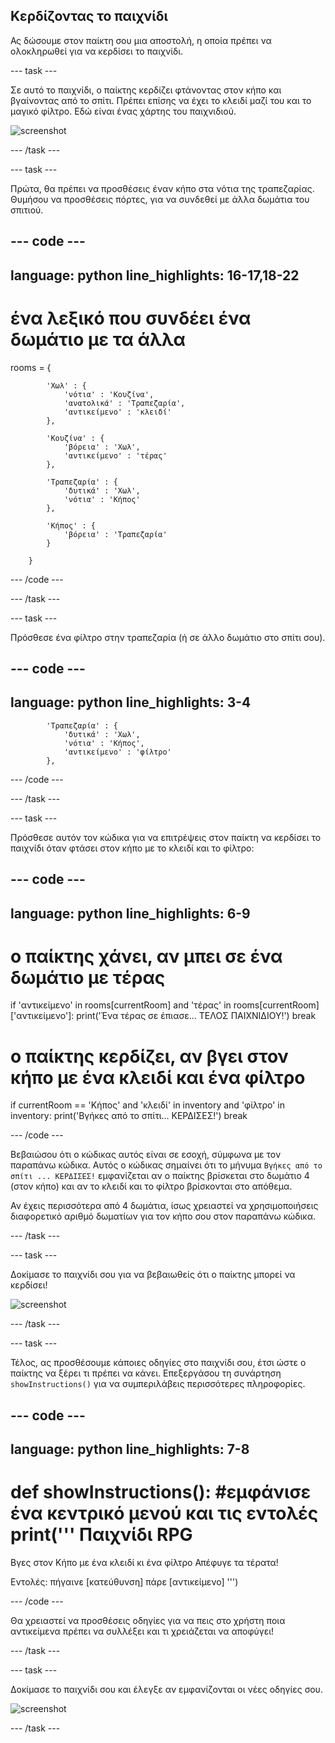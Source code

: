 ## Κερδίζοντας το παιχνίδι

Ας δώσουμε στον παίκτη σου μια αποστολή, η οποία πρέπει να ολοκληρωθεί για να κερδίσει το παιχνίδι.

--- task ---

Σε αυτό το παιχνίδι, ο παίκτης κερδίζει φτάνοντας στον κήπο και βγαίνοντας από το σπίτι. Πρέπει επίσης να έχει το κλειδί μαζί του και το μαγικό φίλτρο. Εδώ είναι ένας χάρτης του παιχνιδιού.

![screenshot](images/rpg-final-map.png)

--- /task ---

--- task ---

Πρώτα, θα πρέπει να προσθέσεις έναν κήπο στα νότια της τραπεζαρίας. Θυμήσου να προσθέσεις πόρτες, για να συνδεθεί με άλλα δωμάτια του σπιτιού.

--- code ---
---
language: python
line_highlights: 16-17,18-22
---
# ένα λεξικό που συνδέει ένα δωμάτιο με τα άλλα
rooms = {

            'Χωλ' : {
                'νότια' : 'Κουζίνα',
                'ανατολικά' : 'Τραπεζαρία',
                'αντικείμενο' : 'κλειδί'
            },
    
            'Κουζίνα' : {
                'βόρεια' : 'Χωλ',
                'αντικείμενο' : 'τέρας'
            },
    
            'Τραπεζαρία' : {
                'δυτικά' : 'Χωλ',
                'νότια' : 'Κήπος'
            },
    
            'Κήπος' : {
                'βόρεια' : 'Τραπεζαρία'
            }
    
        }
    
--- /code ---

--- /task ---

--- task ---

Πρόσθεσε ένα φίλτρο στην τραπεζαρία (ή σε άλλο δωμάτιο στο σπίτι σου).

--- code ---
---
language: python
line_highlights: 3-4
---
            'Τραπεζαρία' : {
                'δυτικά' : 'Χωλ',
                'νότια' : 'Κήπος',
                'αντικείμενο' : 'φίλτρο'
            },
--- /code ---

--- /task ---

--- task ---

Πρόσθεσε αυτόν τον κώδικα για να επιτρέψεις στον παίκτη να κερδίσει το παιχνίδι όταν φτάσει στον κήπο με το κλειδί και το φίλτρο:

--- code ---
---
language: python
line_highlights: 6-9
---
# ο παίκτης χάνει, αν μπει σε ένα δωμάτιο με τέρας
if 'αντικείμενο' in rooms[currentRoom] and 'τέρας' in rooms[currentRoom]['αντικείμενο']: 
    print('Ένα τέρας σε έπιασε... ΤΕΛΟΣ ΠΑΙΧΝΙΔΙΟΥ!') 
    break

# ο παίκτης κερδίζει, αν βγει στον κήπο με ένα κλειδί και ένα φίλτρο
if currentRoom == 'Κήπος' and 'κλειδί' in inventory and 'φίλτρο' in inventory: 
    print('Βγήκες από το σπίτι... ΚΕΡΔΙΣΕΣ!') 
    break

--- /code ---

Βεβαιώσου ότι ο κώδικας αυτός είναι σε εσοχή, σύμφωνα με τον παραπάνω κώδικα. Αυτός ο κώδικας σημαίνει ότι το μήνυμα `Βγήκες από το σπίτι ... ΚΕΡΔΙΣΕΣ!` εμφανίζεται αν ο παίκτης βρίσκεται στο δωμάτιο 4 (στον κήπο) και αν το κλειδί και το φίλτρο βρίσκονται στο απόθεμα.

Αν έχεις περισσότερα από 4 δωμάτια, ίσως χρειαστεί να χρησιμοποιήσεις διαφορετικό αριθμό δωματίων για τον κήπο σου στον παραπάνω κώδικα.

--- /task ---

--- task ---

Δοκίμασε το παιχνίδι σου για να βεβαιωθείς ότι ο παίκτης μπορεί να κερδίσει!

![screenshot](images/rpg-win-test.png)

--- /task ---

--- task ---

Τέλος, ας προσθέσουμε κάποιες οδηγίες στο παιχνίδι σου, έτσι ώστε ο παίκτης να ξέρει τι πρέπει να κάνει. Επεξεργάσου τη συνάρτηση `showInstructions()` για να συμπεριλάβεις περισσότερες πληροφορίες.

--- code ---
---
language: python
line_highlights: 7-8
---
def showInstructions(): 
    #εμφάνισε ένα κεντρικό μενού και τις εντολές 
    print('''
**Παιχνίδι RPG**
========

Βγες στον Κήπο με ένα κλειδί κι ένα φίλτρο Απέφυγε τα τέρατα!


Εντολές: 
πήγαινε [κατεύθυνση] 
πάρε [αντικείμενο] 
''') 

--- /code ---

Θα χρειαστεί να προσθέσεις οδηγίες για να πεις στο χρήστη ποια αντικείμενα πρέπει να συλλέξει και τι χρειάζεται να αποφύγει!

--- /task ---

--- task ---

Δοκίμασε το παιχνίδι σου και έλεγξε αν εμφανίζονται οι νέες οδηγίες σου.

![screenshot](images/rpg-instructions-test.png)

--- /task ---
